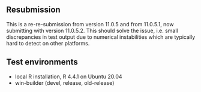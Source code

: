 ## Resubmission

This is a re-re-submission from version 11.0.5 and from 11.0.5.1, now submitting with version 11.0.5.2. 
This should solve the issue, i.e. small discrepancies in test output due to numerical instabilities which are typically hard to detect on other platforms. 


## Test environments

* local R installation, R 4.4.1 on Ubuntu 20.04
* win-builder (devel, release, old-release)
